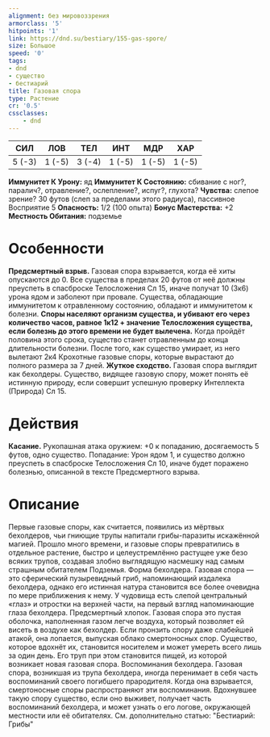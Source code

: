 ```yaml
---
alignment: без мировоззрения
armorclass: '5'
hitpoints: '1'
link: https://dnd.su/bestiary/155-gas-spore/
size: Большое
speed: '0'
tags:
- dnd
- существо
- бестиарий
title: Газовая спора
type: Растение
cr: '0.5'
cssclasses:
    - dnd
---
```



| СИЛ | ЛОВ | ТЕЛ | ИНТ | МДР | ХАР |
|---|---|---|---|---|---|
| 5 (-3) | 1 (-5) | 3 (-4) | 1 (-5) | 1 (-5) | 1 (-5) |
**Иммунитет К Урону:** яд
**Иммунитет К Состоянию:** сбивание с ног?, паралич?, отравление?, ослепление?, испуг?, глухота?
**Чувства:** слепое зрение? 30 футов (слеп за пределами этого радиуса), пассивное Восприятие 5
**Опасность:** 1/2 (100 опыта)
**Бонус Мастерства:** +2
**Местность Обитания:** подземье


# Особенности
**Предсмертный взрыв.** Газовая спора взрывается, когда её хиты опускаются до 0. Все существа в пределах 20 футов от неё должны преуспеть в спасброске Телосложения Сл 15, иначе получат 10 (3к6) урона ядом и заболеют при провале. Существа, обладающие иммунитетом к отравленному состоянию, обладают и иммунитетом к болезни.
**Споры населяют организм существа, и убивают его через количество часов, равное 1к12 + значение Телосложения существа, если болезнь до этого времени не будет вылечена.** Когда пройдёт половина этого срока, существо станет отравленным до конца длительности болезни. После того, как существо умирает, из него вылетают 2к4 Крохотные газовые споры, которые вырастают до полного размера за 7 дней.
**Жуткое сходство.** Газовая спора выглядит как бехолдеры. Существо, видящее газовую спору, может понять её истинную природу, если совершит успешную проверку Интеллекта (Природа) Сл 15.


# Действия
**Касание.** Рукопашная атака оружием: +0 к попаданию, досягаемость 5 футов, одно существо. Попадание: Урон ядом 1, и существо должно преуспеть в спасброске Телосложения Сл 10, иначе будет поражено болезнью, описанной в тексте Предсмертного взрыва.


# Описание
Первые газовые споры, как считается, появились из мёртвых бехолдеров, чьи гниющие трупы напитали грибы-паразиты искажённой магией. Прошло много времени, и газовые споры превратились в отдельное растение, быстро и целеустремлённо растущее уже безо всяких трупов, создавая злобно выглядящую насмешку над самым страшным обитателем Подземья. Форма бехолдера. Газовая спора — это сферический пузыревидный гриб, напоминающий издалека бехолдера, однако его истинная натура становится все более очевидна по мере приближения к нему. У чудовища есть слепой центральный «глаз» и отростки на верхней части, на первый взгляд напоминающие глаза бехолдера. Предсмертный хлопок. Газовая спора это пустая оболочка, наполненная газом легче воздуха, который позволяет ей висеть в воздухе как бехолдер. Если пронзить спору даже слабейшей атакой, она лопается, выпуская облако смертоносных спор. Существо, которое вдохнёт их, становится носителем и может умереть всего лишь за один день. Его труп при этом становится пищей, из которой возникает новая газовая спора. Воспоминания бехолдера. Газовая спора, возникшая из трупа бехолдера, иногда перенимает в себя часть воспоминаний своего погибшего прародителя. Когда она взрывается, смертоносные споры распространяют эти воспоминания. Вдохнувшее такую спору существо, если оно выживет, получает часть воспоминаний бехолдера, и может узнать о его логове, окружающей местности или её обитателях. См. дополнительно статью: "Бестиарий: Грибы"